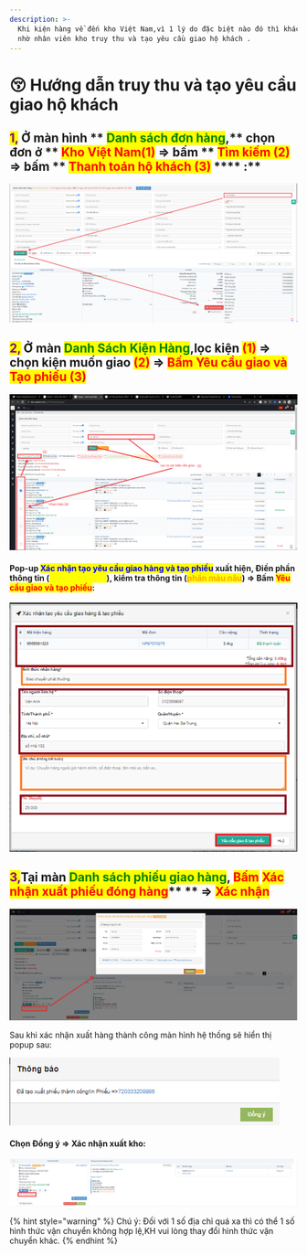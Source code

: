 ```yaml
---
description: >-
  Khi kiện hàng về đến kho Việt Nam,vì 1 lý do đặc biệt nào đó thì khách hàng sẽ
  nhờ nhân viên kho truy thu và tạo yêu cầu giao hộ khách .
---
```


# 😚 Hướng dẫn truy thu và tạo yêu cầu giao hộ khách

## <mark style="color:purple;">**1,**</mark> Ở màn hình <mark style="color:purple;">****</mark>** **<mark style="color:green;">**Danh sách đơn hàng**</mark>**,** chọn đơn ở <mark style="color:green;">****</mark>** **<mark style="color:red;">**Kho Việt Nam(1)**</mark>** **<mark style="color:green;">**=>**</mark> bấm ** **<mark style="color:red;">**Tìm kiếm (2)**</mark>** **<mark style="color:green;">**=>**</mark> bấm <mark style="color:green;">****</mark>** **<mark style="color:red;">**Thanh toán hộ khách (3)**</mark>** **<mark style="color:purple;">****</mark>** :**

![](../../.gitbook/assets/WM-Screenshots-20220702093442.png)

## <mark style="color:purple;">**2,**</mark> Ở màn <mark style="color:green;">Danh Sách Kiện Hàng</mark>,lọc kiện <mark style="color:red;">(1)</mark> => chọn kiện muốn giao <mark style="color:red;">(2)</mark> => <mark style="color:red;">Bấm Yêu cầu giao và Tạo phiếu (3)</mark> &#x20;



![](../../.gitbook/assets/WM-Screenshots-20220702101640.png)

#### Pop-up <mark style="color:blue;">Xác nhận tạo yêu cầu giao hàng và tạo phiếu</mark> xuất hiện, Điền phần thông tin (<mark style="color:yellow;">phần màu cam</mark>), kiểm tra thông tin (<mark style="color:orange;">phần màu nâu</mark>)  => Bấm <mark style="color:red;">Yêu cầu giao và tạo phiếu</mark>:

![](../../.gitbook/assets/WM-Screenshots-20220702103436.png)

## <mark style="color:purple;">3,</mark>Tại màn <mark style="color:green;">Danh sách phiếu giao hàng</mark>, <mark style="color:red;">Bấm</mark> <mark style="color:red;"></mark><mark style="color:red;">**Xác nhận xuất phiếu đóng hàng**</mark>** ** => <mark style="color:red;">**Xác nhận**</mark>

![](<../../.gitbook/assets/WM-Screenshots-20220702104855 (1).png>)

Sau khi xác nhận xuất hàng thành công màn hình hệ thống sẽ hiển thị popup sau:

![](../../.gitbook/assets/WM-Screenshots-20220702105610.png)

#### **Chọn Đồng ý  => Xác nhận xuất kho:**

![](<../../.gitbook/assets/WM-Screenshots-20220702112038 (1).png>)

&#x20;

{% hint style="warning" %}
Chú ý: Đối với 1 số địa chỉ  quá xa thì có thể 1 số hình thức vận chuyển không hợp lệ,KH vui lòng thay đổi hình thức vận chuyển khác.
{% endhint %}
